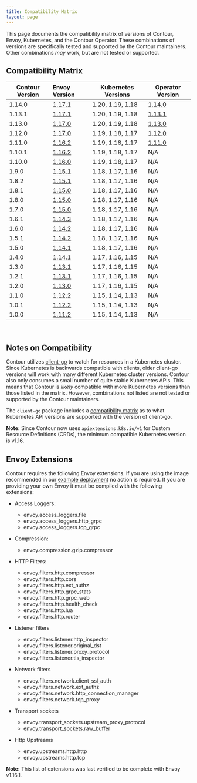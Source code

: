 ```yaml
---
title: Compatibility Matrix
layout: page
---
```


This page documents the compatibility matrix of versions of Contour, Envoy, Kubernetes, and the Contour Operator.
These combinations of versions are specifically tested and supported by the Contour maintainers.
Other combinations *may* work, but are not tested or supported.

## Compatibility Matrix

| Contour Version | Envoy Version        | Kubernetes Versions | Operator Version |
| --------------- | :------------------- | ------------------- | ---------------- |
| 1.14.0          | [1.17.1][14]         | 1.20, 1.19, 1.18    | [1.14.0][54]     |
| 1.13.1          | [1.17.1][14]         | 1.20, 1.19, 1.18    | [1.13.1][53]     |
| 1.13.0          | [1.17.0][13]         | 1.20, 1.19, 1.18    | [1.13.0][52]     |
| 1.12.0          | [1.17.0][13]         | 1.19, 1.18, 1.17    | [1.12.0][51]     |
| 1.11.0          | [1.16.2][12]         | 1.19, 1.18, 1.17    | [1.11.0][50]     |
| 1.10.1          | [1.16.2][12]         | 1.19, 1.18, 1.17    | N/A              |
| 1.10.0          | [1.16.0][11]         | 1.19, 1.18, 1.17    | N/A              |
| 1.9.0           | [1.15.1][10]         | 1.18, 1.17, 1.16    | N/A              |
| 1.8.2           | [1.15.1][10]         | 1.18, 1.17, 1.16    | N/A              |
| 1.8.1           | [1.15.0][9]          | 1.18, 1.17, 1.16    | N/A              |
| 1.8.0           | [1.15.0][9]          | 1.18, 1.17, 1.16    | N/A              |
| 1.7.0           | [1.15.0][9]          | 1.18, 1.17, 1.16    | N/A              |
| 1.6.1           | [1.14.3][8]          | 1.18, 1.17, 1.16    | N/A              |
| 1.6.0           | [1.14.2][7]          | 1.18, 1.17, 1.16    | N/A              |
| 1.5.1           | [1.14.2][7]          | 1.18, 1.17, 1.16    | N/A              |
| 1.5.0           | [1.14.1][6]          | 1.18, 1.17, 1.16    | N/A              |
| 1.4.0           | [1.14.1][6]          | 1.17, 1.16, 1.15    | N/A              |
| 1.3.0           | [1.13.1][5]          | 1.17, 1.16, 1.15    | N/A              |
| 1.2.1           | [1.13.1][5]          | 1.17, 1.16, 1.15    | N/A              |
| 1.2.0           | [1.13.0][4]          | 1.17, 1.16, 1.15    | N/A              |
| 1.1.0           | [1.12.2][3]          | 1.15, 1.14, 1.13    | N/A              |
| 1.0.1           | [1.12.2][3]          | 1.15, 1.14, 1.13    | N/A              |
| 1.0.0           | [1.11.2][2]          | 1.15, 1.14, 1.13    | N/A              |

<br />

## Notes on Compatibility
Contour utilizes [client-go][98] to watch for resources in a Kubernetes cluster.
Since Kubernetes is backwards compatible with clients, older client-go versions will work with many different Kubernetes cluster versions.
Contour also only consumes a small number of quite stable Kubernetes APIs.
This means that Contour is *likely* compatible with more Kubernetes versions than those listed in the matrix.
However, combinations not listed are not tested or supported by the Contour maintainers.

The `client-go` package includes a [compatibility matrix][99] as to what Kubernetes API versions are supported with the version of client-go.

__Note:__ Since Contour now uses `apiextensions.k8s.io/v1` for Custom Resource Definitions (CRDs), the minimum compatible Kubernetes version is v1.16.

## Envoy Extensions
Contour requires the following Envoy extensions.
If you are using the image recommended in our [example deployment][1] no action is required.
If you are providing your own Envoy it must be compiled with the following extensions:

- Access Loggers: 
  - envoy.access_loggers.file
  - envoy.access_loggers.http_grpc
  - envoy.access_loggers.tcp_grpc
  
- Compression:
  - envoy.compression.gzip.compressor
    
- HTTP Filters:
  - envoy.filters.http.compressor
  - envoy.filters.http.cors
  - envoy.filters.http.ext_authz
  - envoy.filters.http.grpc_stats
  - envoy.filters.http.grpc_web
  - envoy.filters.http.health_check
  - envoy.filters.http.lua
  - envoy.filters.http.router
   
- Listener filters
  - envoy.filters.listener.http_inspector
  - envoy.filters.listener.original_dst
  - envoy.filters.listener.proxy_protocol
  - envoy.filters.listener.tls_inspector

- Network filters
  - envoy.filters.network.client_ssl_auth
  - envoy.filters.network.ext_authz
  - envoy.filters.network.http_connection_manager
  - envoy.filters.network.tcp_proxy
  
- Transport sockets
  - envoy.transport_sockets.upstream_proxy_protocol
  - envoy.transport_sockets.raw_buffer
  
- Http Upstreams
  - envoy.upstreams.http.http
  - envoy.upstreams.http.tcp

__Note:__ This list of extensions was last verified to be complete with Envoy v1.16.1.


[1]: {{site.github.repository_url}}/tree/{{site.github.latest_release.tag_name}}/examples/contour

[2]: https://www.envoyproxy.io/docs/envoy/latest/version_history/v1.11.2
[3]: https://www.envoyproxy.io/docs/envoy/latest/version_history/v1.12.2
[4]: https://www.envoyproxy.io/docs/envoy/latest/version_history/v1.13.0
[5]: https://www.envoyproxy.io/docs/envoy/latest/version_history/v1.13.1
[6]: https://www.envoyproxy.io/docs/envoy/latest/version_history/v1.14.1
[7]: https://www.envoyproxy.io/docs/envoy/latest/version_history/v1.14.2
[8]: https://www.envoyproxy.io/docs/envoy/latest/version_history/v1.14.3
[9]: https://www.envoyproxy.io/docs/envoy/latest/version_history/v1.15.0
[10]: https://www.envoyproxy.io/docs/envoy/latest/version_history/v1.15.1
[11]: https://www.envoyproxy.io/docs/envoy/latest/version_history/v1.16.0
[12]: https://www.envoyproxy.io/docs/envoy/latest/version_history/v1.16.2
[13]: https://www.envoyproxy.io/docs/envoy/latest/version_history/v1.17.0
[14]: https://www.envoyproxy.io/docs/envoy/latest/version_history/v1.17.1

[50]: https://github.com/projectcontour/contour-operator/releases/tag/v1.11.0
[51]: https://github.com/projectcontour/contour-operator/releases/tag/v1.12.0
[52]: https://github.com/projectcontour/contour-operator/releases/tag/v1.13.0
[53]: https://github.com/projectcontour/contour-operator/releases/tag/v1.13.1
[54]: https://github.com/projectcontour/contour-operator/releases/tag/v1.14.0

[98]: https://github.com/kubernetes/client-go
[99]: https://github.com/kubernetes/client-go#compatibility-matrix
